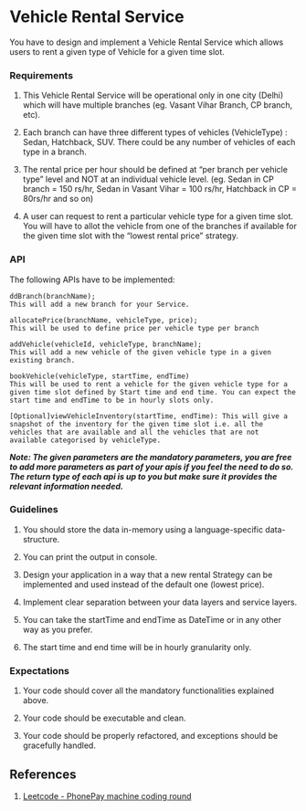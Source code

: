 # Vehicle Rental Service
You have to design and implement a Vehicle Rental Service which allows users to rent a given type of Vehicle for a given time slot.

### Requirements
1. This Vehicle Rental Service will be operational only in one city (Delhi) which will have multiple branches (eg. Vasant Vihar Branch, CP branch, etc).

2. Each branch can have three different types of vehicles (VehicleType) : Sedan, Hatchback, SUV. There could be any number of vehicles of each type in a branch.

3. The rental price per hour should be defined at “per branch per vehicle type” level and NOT at an individual vehicle level. (eg. Sedan in CP branch = 150 rs/hr, Sedan in Vasant Vihar = 100 rs/hr, Hatchback in CP = 80rs/hr and so on)

4. A user can request to rent a particular vehicle type for a given time slot. You will have to allot the vehicle from one of the branches if available for the given time slot with the “lowest rental price” strategy.

### API
The following APIs have to be implemented:
```
ddBranch(branchName);
This will add a new branch for your Service.

allocatePrice(branchName, vehicleType, price);
This will be used to define price per vehicle type per branch

addVehicle(vehicleId, vehicleType, branchName);
This will add a new vehicle of the given vehicle type in a given existing branch.

bookVehicle(vehicleType, startTime, endTime)
This will be used to rent a vehicle for the given vehicle type for a given time slot defined by Start time and end time. You can expect the start time and endTime to be in hourly slots only.

[Optional]viewVehicleInventory(startTime, endTime): This will give a snapshot of the inventory for the given time slot i.e. all the vehicles that are available and all the vehicles that are not available categorised by vehicleType.
```

***Note: The given parameters are the mandatory parameters, you are free to add more parameters as part of your apis if you feel the need to do so. The return type of each api is up to you but make sure it provides the relevant information needed.***

### Guidelines
1. You should store the data in-memory using a language-specific data-structure.

2. You can print the output in console.

3. Design your application in a way that a new rental Strategy can be implemented and used instead of the default one (lowest price).

4. Implement clear separation between your data layers and service layers.

5. You can take the startTime and endTime as DateTime or in any other way as you prefer.

6. The start time and end time will be in hourly granularity only.

### Expectations
1. Your code should cover all the mandatory functionalities explained above.

2. Your code should be executable and clean.

3. Your code should be properly refactored, and exceptions should be gracefully handled.

## References
1. [Leetcode - PhonePay machine coding round](https://leetcode.com/discuss/interview-question/1750542/PhonePe-or-Machine-Coding-or-Not-Selected)